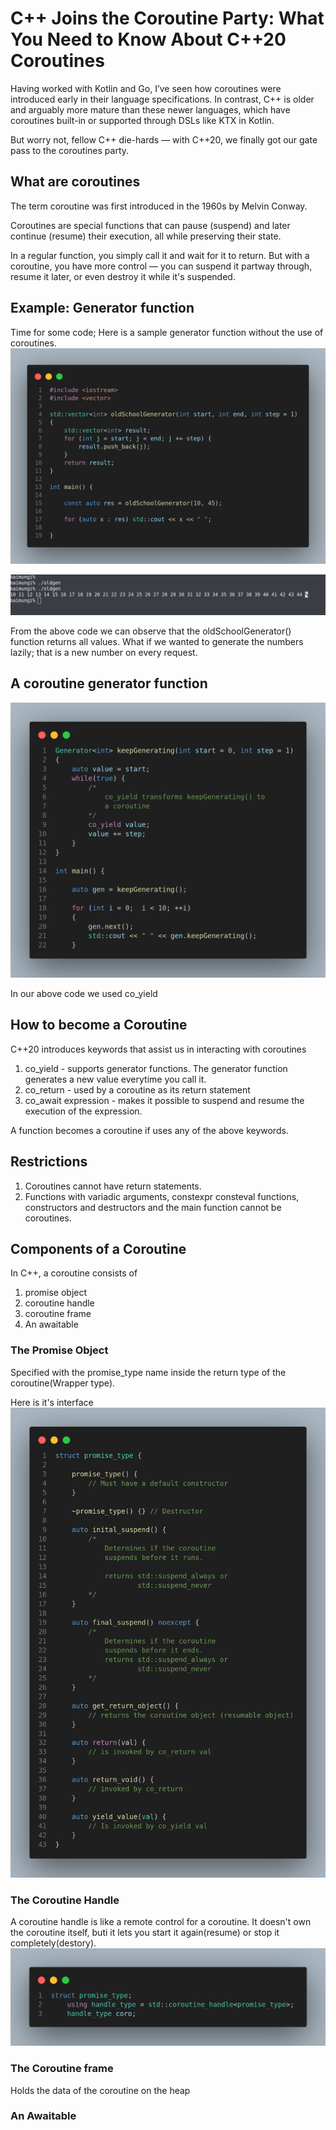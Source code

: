 # C++ Joins the Coroutine Party: What You Need to Know About C++20 Coroutines
Having worked with Kotlin and Go, I’ve seen how coroutines were introduced early in their language specifications. In contrast, C++ is older and arguably more mature than these newer languages, which have coroutines built-in or supported through DSLs like KTX in Kotlin.

But worry not, fellow C++ die-hards — with C++20, we finally got our gate pass to the coroutines party.

## What are coroutines
The term coroutine was first introduced in the 1960s by Melvin Conway.

Coroutines are special functions that can pause (suspend) and later continue (resume) their execution, all while preserving their state.

In a regular function, you simply call it and wait for it to return. But with a coroutine, you have more control — you can suspend it partway through, resume it later, or even destroy it while it's suspended.

## Example: Generator function
Time for some code; 
Here is a sample generator function without
the use of coroutines.
![Generator code!](/assets/old_generator.png "Old Generator Code")


![Generator code!](/assets/old_gen_terminal.png "Old Generator Code")

From the above code we can observe that
the oldSchoolGenerator() function returns all values.
What if we wanted to generate the numbers
lazily; that is a new number on every request.
 
## A coroutine generator function
![Coroutine Generator code!](/assets/keepGen_2.png "Coroutine Generator Code")

In our above code we used co_yield

## How to become a Coroutine
C++20 introduces keywords that assist us 
in interacting with coroutines

1. co_yield - supports generator functions.
   The generator function generates a new value
   everytime you call it.
2. co_return - used by a coroutine as its return statement
3. co_await expression - makes it possible to suspend
   and resume the execution of the expression.

A function becomes a coroutine if uses
any of the above keywords.

## Restrictions
1. Coroutines cannot have return statements.
2. Functions with variadic arguments, constexpr
   consteval functions, constructors and destructors
   and the main function cannot be coroutines.

## Components of a Coroutine
In C++, a coroutine consists of 

1. promise object 
1. coroutine handle
1. coroutine frame
1. An awaitable 

### The Promise Object
Specified with the promise_type name inside
the return type of the coroutine(Wrapper type).

Here is it's interface
![Promise object !](/assets/promise_type.png "promise_type")

### The Coroutine Handle
A coroutine handle is like a remote control for a coroutine.
It doesn't own the coroutine itself, buti it lets you
start it again(resume) or stop it completely(destory).
![Coroutine handle !](/assets/coro_handle.png "Coroutine handle")

### The Coroutine frame
Holds the data of the coroutine on the heap

### An Awaitable

















